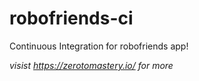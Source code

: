 # robofriends-ci
Continuous Integration for robofriends app!

*visist https://zerotomastery.io/ for more*

